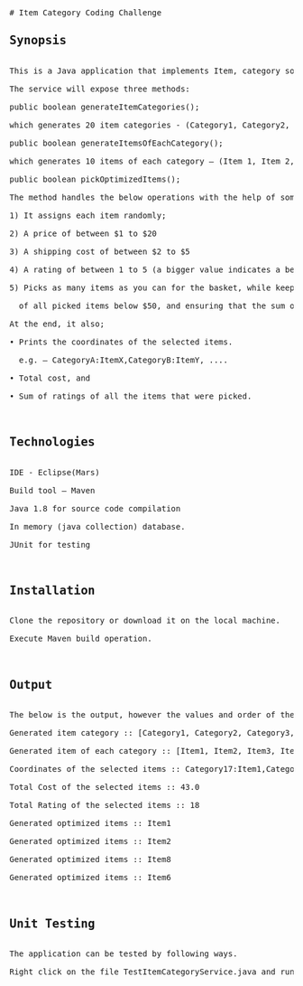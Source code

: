<!DOCTYPE HTML PUBLIC "-//W3C//DTD HTML 4.0 Transitional//EN">
<HTML>
<HEAD>
	<META HTTP-EQUIV="CONTENT-TYPE" CONTENT="text/html; charset=us-ascii">
	<TITLE></TITLE>
	<META NAME="GENERATOR" CONTENT="OpenOffice 4.1.1  (FreeBSD/amd64)">
	<META NAME="CREATED" CONTENT="20190921;1354600">
	<META NAME="CHANGED" CONTENT="0;0">
	<STYLE TYPE="text/css">
	<!--
		@page { margin: 0.79in }
		P { margin-bottom: 0.08in }
		PRE.cjk { font-family: "Courier", monospace }
	-->
	</STYLE>
</HEAD>
<BODY LANG="en-US" DIR="LTR">
<PRE CLASS="western"># Item Category Coding Challenge
<h2>Synopsis</h2>
This is a Java application that implements Item, category solution.</br>
The service will expose three methods:</br>
public boolean generateItemCategories();</br>
which generates 20 item categories - (Category1, Category2, .... , Category20).</br>
public boolean generateItemsOfEachCategory();</br>
which generates 10 items of each category &ndash; (Item 1, Item 2, ...., Item 10).</br>
public boolean pickOptimizedItems();</br>
The method handles the below operations with the help of some private methods:</br>
1) It assigns each item randomly;</br>
2) A price of between $1 to $20</br>
3) A shipping cost of between $2 to $5</br>
4) A rating of between 1 to 5 (a bigger value indicates a better rating)</br>
5) Picks as many items as you can for the basket, while keeping the total cost (price + shipping cost)</br>
  of all picked items below $50, and ensuring that the sum of ratings of all items picked is optimized.</br>
At the end, it also;</br>
&bull; Prints the coordinates of the selected items.</br>
  e.g. &ndash; CategoryA:ItemX,CategoryB:ItemY, ....</br>
&bull; Total cost, and</br>
&bull; Sum of ratings of all the items that were picked.</br>

<h2>Technologies</h2>
IDE - Eclipse(Mars)</br>
Build tool &ndash; Maven</br>
Java 1.8 for source code compilation</br>
In memory (java collection) database.</br>
JUnit for testing</br>

<h2>Installation</h2>
Clone the repository or download it on the local machine.</br>
Execute Maven build operation.</br>

<h2>Output</h2>
The below is the output, however the values and order of the output may differ on every execution.</br>
Generated item category :: [Category1, Category2, Category3, Category4, Category5, Category6, Category7, Category8, Category9, Category10, Category11, Category12, Category13, Category14, Category15, Category16, Category17, Category18, Category19, Category20]</br>
Generated item of each category :: [Item1, Item2, Item3, Item4, Item5, Item6, Item7, Item8, Item9, Item10]</br>
Coordinates of the selected items :: Category17:Item1,Category3:Item2,Category10:Item8,Category12:Item6</br>
Total Cost of the selected items :: 43.0</br>
Total Rating of the selected items :: 18</br>
Generated optimized items :: Item1</br>
Generated optimized items :: Item2</br>
Generated optimized items :: Item8</br>
Generated optimized items :: Item6</br>

<h2>Unit Testing</h2>
The application can be tested by following ways.</br>
Right click on the file TestItemCategoryService.java and run it as a JUnit.</br>
</PRE>
</BODY>
</HTML>

